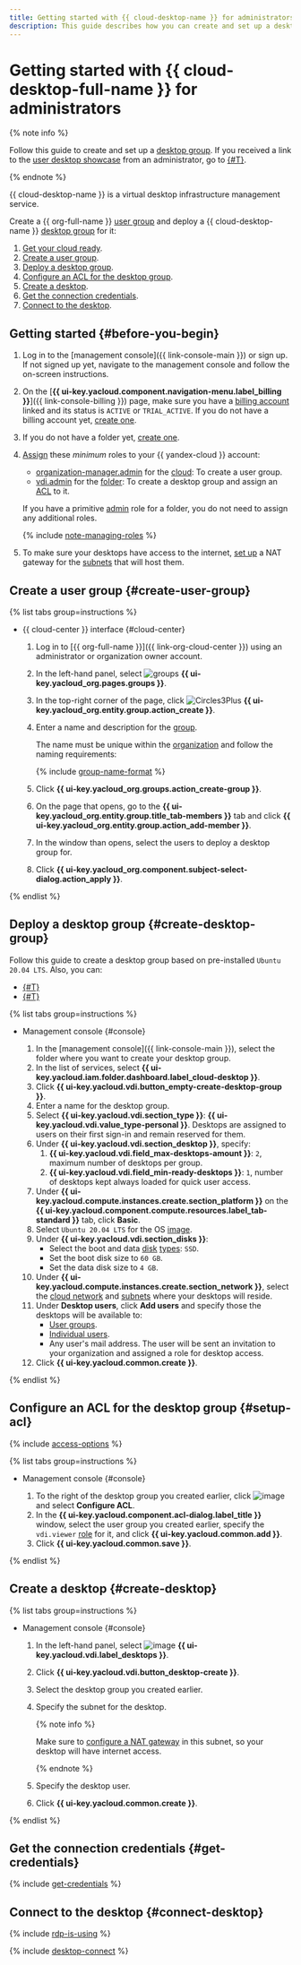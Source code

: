 ```yaml
---
title: Getting started with {{ cloud-desktop-name }} for administrators
description: This guide describes how you can create and set up a desktop group.
---
```


# Getting started with {{ cloud-desktop-full-name }} for administrators

{% note info %}

Follow this guide to create and set up a [desktop group](concepts/desktops-and-groups.md). If you received a link to the [user desktop showcase](concepts/showcase.md) from an administrator, go to [{#T}](quickstart-users.md).

{% endnote %}

{{ cloud-desktop-name }} is a virtual desktop infrastructure management service.

Create a {{ org-full-name }} [user group](../organization/concepts/groups.md) and deploy a {{ cloud-desktop-name }} [desktop group](./concepts/desktops-and-groups.md) for it:

1. [Get your cloud ready](#before-you-begin).
1. [Create a user group](#create-user-group).
1. [Deploy a desktop group](#create-desktop-group).
1. [Configure an ACL for the desktop group](#setup-acl).
1. [Create a desktop](#create-desktop).
1. [Get the connection credentials](#get-credentials).
1. [Connect to the desktop](#connect-desktop).

## Getting started {#before-you-begin}

1. Log in to the [management console]({{ link-console-main }}) or sign up. If not signed up yet, navigate to the management console and follow the on-screen instructions.
1. On the [**{{ ui-key.yacloud.component.navigation-menu.label_billing }}**]({{ link-console-billing }}) page, make sure you have a [billing account](../billing/concepts/billing-account.md) linked and its status is `ACTIVE` or `TRIAL_ACTIVE`. If you do not have a billing account yet, [create one](../billing/quickstart/index.md#create_billing_account).
1. If you do not have a folder yet, [create one](../resource-manager/operations/folder/create.md).
1. [Assign](../iam/operations/roles/grant.md) these _minimum_ roles to your {{ yandex-cloud }} account:
    * [organization-manager.admin](../organization/security/index.md#organization-manager-admin) for the [cloud](../resource-manager/concepts/resources-hierarchy.md#cloud): To create a user group.
    * [vdi.admin](./security/index.md#vdi-admin) for the [folder](../resource-manager/concepts/resources-hierarchy.md#folder): To create a desktop group and assign an [ACL](./concepts/acl.md) to it.

    If you have a primitive [admin](../iam/roles-reference.md#admin) role for a folder, you do not need to assign any additional roles.

    {% include [note-managing-roles](../_includes/mdb/note-managing-roles.md) %}

1. To make sure your desktops have access to the internet, [set up](../vpc/operations/create-nat-gateway.md) a NAT gateway for the [subnets](../vpc/concepts/network.md#subnet) that will host them.

## Create a user group {#create-user-group}

{% list tabs group=instructions %}

- {{ cloud-center }} interface {#cloud-center}

  1. Log in to [{{ org-full-name }}]({{ link-org-cloud-center }}) using an administrator or organization owner account.

  1. In the left-hand panel, select ![groups](../_assets/console-icons/persons.svg) **{{ ui-key.yacloud_org.pages.groups }}**.

  1. In the top-right corner of the page, click ![Circles3Plus](../_assets/console-icons/circles-3-plus.svg) **{{ ui-key.yacloud_org.entity.group.action_create }}**.

  1. Enter a name and description for the [group](../organization/concepts/groups.md).

      The name must be unique within the [organization](../overview/roles-and-resources.md) and follow the naming requirements:

      {% include [group-name-format](../_includes/organization/group-name-format.md) %}

  1. Click **{{ ui-key.yacloud_org.groups.action_create-group }}**.

  1. On the page that opens, go to the **{{ ui-key.yacloud_org.entity.group.title_tab-members }}** tab and click **{{ ui-key.yacloud_org.entity.group.action_add-member }}**.

  1. In the window than opens, select the users to deploy a desktop group for.

  1. Click **{{ ui-key.yacloud_org.component.subject-select-dialog.action_apply }}**.

{% endlist %}

## Deploy a desktop group {#create-desktop-group}

Follow this guide to create a desktop group based on pre-installed `Ubuntu 20.04 LTS`. Also, you can:

* [{#T}](operations/images/create-from-compute-linux.md)
* [{#T}](operations/images/create-from-windows.md)

{% list tabs group=instructions %}

- Management console {#console}

  1. In the [management console]({{ link-console-main }}), select the folder where you want to create your desktop group.
  1. In the list of services, select **{{ ui-key.yacloud.iam.folder.dashboard.label_cloud-desktop }}**.
  1. Click **{{ ui-key.yacloud.vdi.button_empty-create-desktop-group }}**.
  1. Enter a name for the desktop group.
  1. Select **{{ ui-key.yacloud.vdi.section_type }}**: **{{ ui-key.yacloud.vdi.value_type-personal }}**. Desktops are assigned to users on their first sign-in and remain reserved for them.
  1. Under **{{ ui-key.yacloud.vdi.section_desktop }}**, specify:
     1. **{{ ui-key.yacloud.vdi.field_max-desktops-amount }}**: `2`, maximum number of desktops per group.
     1. **{{ ui-key.yacloud.vdi.field_min-ready-desktops }}**: `1`, number of desktops kept always loaded for quick user access.
  1. Under **{{ ui-key.yacloud.compute.instances.create.section_platform }}** on the **{{ ui-key.yacloud.component.compute.resources.label_tab-standard }}** tab, click **Basic**.
  1. Select `Ubuntu 20.04 LTS` for the OS [image](./concepts/images.md).
  1. Under **{{ ui-key.yacloud.vdi.section_disks }}**:
      * Select the boot and data [disk](./concepts/disks.md) [types](../compute/concepts/disk.md#disks-types): `SSD`.
      * Set the boot disk size to `60 GB`.
      * Set the data disk size to `4 GB`.
  1. Under **{{ ui-key.yacloud.compute.instances.create.section_network }}**, select the [cloud network](../vpc/concepts/network.md#network) and [subnets](../vpc/concepts/network.md#subnet) where your desktops will reside.
  1. Under **Desktop users**, click **Add users** and specify those the desktops will be available to:
     * [User groups](../iam/concepts/access-control/public-group.md).
     * [Individual users](../iam/concepts/users/accounts.md).
     * Any user's mail address. The user will be sent an invitation to your organization and assigned a role for desktop access.
  1. Click **{{ ui-key.yacloud.common.create }}**.

{% endlist %}

## Configure an ACL for the desktop group {#setup-acl}

{% include [access-options](../_includes/cloud-desktop/access-options.md) %}

{% list tabs group=instructions %}

- Management console {#console}

  1. To the right of the desktop group you created earlier, click ![image](../_assets/console-icons/ellipsis.svg) and select **Configure ACL**.
  1. In the **{{ ui-key.yacloud.component.acl-dialog.label_title }}** window, select the user group you created earlier, specify the `vdi.viewer` [role](./security/index.md#vdi-viewer) for it, and click **{{ ui-key.yacloud.common.add }}**.
  1. Click **{{ ui-key.yacloud.common.save }}**.

{% endlist %}

## Create a desktop {#create-desktop}

{% list tabs group=instructions %}

- Management console {#console}

  1. In the left-hand panel, select ![image](../_assets/console-icons/display.svg) **{{ ui-key.yacloud.vdi.label_desktops }}**.
  1. Click **{{ ui-key.yacloud.vdi.button_desktop-create }}**.
  1. Select the desktop group you created earlier.
  1. Specify the subnet for the desktop.

      {% note info %}

      Make sure to [configure a NAT gateway](../vpc/operations/create-nat-gateway.md) in this subnet, so your desktop will have internet access.

      {% endnote %}

  1. Specify the desktop user.
  1. Click **{{ ui-key.yacloud.common.create }}**.

{% endlist %}

## Get the connection credentials {#get-credentials}

{% include [get-credentials](../_includes/cloud-desktop/get-credentials.md) %}

## Connect to the desktop {#connect-desktop}

{% include [rdp-is-using](../_includes/cloud-desktop/rdp-is-using.md) %}

{% include [desktop-connect](../_includes/cloud-desktop/desktop-connect.md) %}
